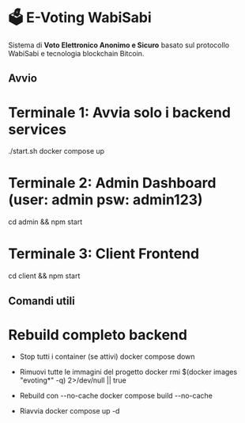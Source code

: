 # 🗳️ E-Voting WabiSabi

Sistema di **Voto Elettronico Anonimo e Sicuro** basato sul protocollo WabiSabi e tecnologia blockchain Bitcoin.

## Avvio

# Terminale 1: Avvia solo i backend services
./start.sh
docker compose up

# Terminale 2: Admin Dashboard  (user: admin  psw: admin123)
cd admin && npm start

# Terminale 3: Client Frontend
cd client && npm start


## Comandi utili

# Rebuild completo backend
- Stop tutti i container (se attivi)
docker compose down

- Rimuovi tutte le immagini del progetto
docker rmi $(docker images "evoting*" -q) 2>/dev/null || true

- Rebuild con --no-cache
docker compose build --no-cache

- Riavvia
docker compose up -d